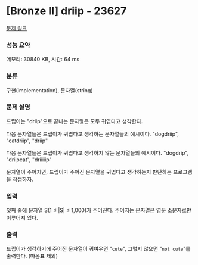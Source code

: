 # [Bronze II] driip - 23627 

[문제 링크](https://www.acmicpc.net/problem/23627) 

### 성능 요약

메모리: 30840 KB, 시간: 64 ms

### 분류

구현(implementation), 문자열(string)

### 문제 설명

<p>드립이는 "driip"으로 끝나는 문자열은 모두 귀엽다고 생각한다.</p>

<p>다음 문자열들은 드립이가 귀엽다고 생각하는 문자열들의 예시이다. "dogdriip", "catdriip", "driip"</p>

<p>다음 문자열들은 드립이가 귀엽다고 생각하지 않는 문자열들의 예시이다. "dogdrip", "driipcat", "driiiiip"</p>

<p>문자열이 주어지면, 드립이가 주어진 문자열을 귀엽다고 생각하는지 판단하는 프로그램을 작성하자.</p>

### 입력 

 <p>첫째 줄에 문자열 S(1 ≤ |S| ≤ 1,000)가 주어진다. 주어지는 문자열은 영문 소문자로만 이루어져 있다.</p>

### 출력 

 <p>드립이가 생각하기에 주어진 문자열이 귀여우면 "<code>cute</code>", 그렇지 않으면 "<code>not cute</code>"를 출력한다. (따옴표 제외)</p>

